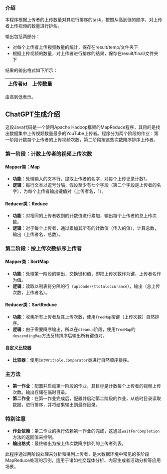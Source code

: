 ### 介绍

本程序根据上传者的上传数量对其进行排序的task，按照从高到低的顺序，对上传者上传视频的数量进行排名。

输出包括两部分：

- 对每个上传者上传视频数量的统计，保存在result/temp/文件夹下
- 根据上传视频的数量，对上传者进行排序的结果，保存在result/final/文件夹下



结果的输出格式如下所示：

| 上传者id | 上传数量 |
|-------|------|

由高到低表示。

## ChatGPT生成介绍


这段Java代码是一个使用Apache Hadoop框架的MapReduce程序，其目的是找出数据集中上传视频数量最多的YouTube上传者。程序分为两个阶段的作业：第一阶段计数每个上传者的上传视频次数，第二阶段按这些次数降序排序上传者。

### 第一阶段：计数上传者的视频上传次数

#### Mapper类：Map

- **功能**：处理输入的文本行，提取上传者的名字，对每个上传记录计数1。
- **逻辑**：每行文本以逗号分隔，假设至少有七个字段（第二个字段是上传者的名字），为每个上传者输出键值对（上传者名，1）。

#### Reducer类：Reduce

- **功能**：对相同的上传者收到的计数值进行累加，输出每个上传者的总上传次数。
- **逻辑**：对于每个上传者，通过累加其所有的计数值（传入的值），计算总数，输出（上传者名，总数）。

### 第二阶段：按上传次数排序上传者

#### Mapper类：SortMap

- **功能**：处理第一阶段的输出，交换键和值，即把上传次数作为键，上传者名作为值。
- **逻辑**：读取以制表符分隔的行（`uploader\ttotaloccurance`），输出（总上传次数，上传者名）。

#### Reducer类：SortReduce

- **功能**：收集所有上传者及其上传次数，使用`TreeMap`按键（上传次数）自然排序。
- **逻辑**：由于需要降序输出，所以在`cleanup`阶段，使用`TreeMap`的`descendingMap`方法反转排序后输出所有键值对。

#### 自定义比较器

- **比较器**：使用`IntWritable.Comparator`类进行自然顺序排序。

### 主方法

- **第一作业**：配置并启动第一阶段的作业，其目标是计数每个上传者的视频上传次数。输出存储在临时目录。
- **第二作业**：在第一作业完成后，配置并启动第二阶段的作业，从临时目录读取数据，进行排序，并将结果输出到最终目录。

### 特别注意

- **作业依赖**：第二作业的执行依赖第一作业的完成，这通过`waitForCompletion`方法的返回值来控制。
- **输出格式**：最终输出为按上传次数降序排列的上传者列表。

此程序通过两阶段处理来分析和排列上传者，是大数据环境中常见的多阶段MapReduce处理的示例，适用于诸如社交媒体分析、内容生成者活动分析等应用场景。
